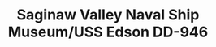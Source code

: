 ---
layout: repo
title: "Saginaw Valley Naval Ship Museum/USS Edson DD-946"
id: 3908
permalink: repos/3908/
---